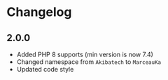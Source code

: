 # Changelog

## 2.0.0

- Added PHP 8 supports (min version is now 7.4)
- Changed namespace from `Akibatech` to `MarceauKa`
- Updated code style